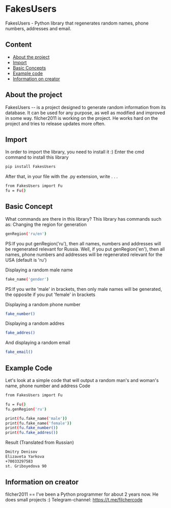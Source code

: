 # FakesUsers
FakesUsers - Python library that regenerates random names, phone numbers, addresses and email.

## Content
- [About the project](#About-the-project)
- [Import](#Import)
- [Basic Concepts](#Basic-Concept)
- [Example code](#Example-Code)
- [Information on creator](#Information-on-creator)

## About the project
FakesUsers -- is a project designed to generate random information from its database. It can be used for any purpose, as well as modified and improved in some way. filcher2011 is working on the project. He works hard on the project and tries to release updates more often.

## Import
In order to import the library, you need to install it :)
Enter the cmd command to install this library
```sh
pip install FakesUsers
```
After that, in your file with the .py extension, write . . .
```sh
from FakesUsers import Fu
fu = Fu()
```

## Basic Concept
What commands are there in this library? This library has commands such as:
Changing the region for generation
```sh
genRegion('ru/en')
```
PS:If you put genRegion('ru'), then all names, numbers and addresses will be regenerated relevant for Russia. Well, if you put genRegion('en'), then all names, phone numbers and addresses will be regenerated relevant for the USA (default is 'ru')

Displaying a random male name
```sh
fake_name('gender')
```
PS:If you write 'male' in brackets, then only male names will be generated, the opposite if you put 'female' in brackets

Displaying a random phone number
```sh
fake_number()
```

Displaying a random addres
```sh
fake_addres()
```

And displaying a random email
```sh
fake_email()
```

## Example Code
Let's look at a simple code that will output a random man's and woman's name, phone number and address
Code
```sh
from FakesUsers import Fu

fu = Fu()
fu.genRegion('ru')

print(fu.fake_name('male'))
print(fu.fake_name('female'))
print(fu.fake_number())
print(fu.fake_addres())
```
Result (Translated from Russian)
```sh
Dmitry Denisov
Elizaveta Yarkova
+70033297583
st. Griboyedova 90
```

## Information on creator
filcher2011 == I've been a Python programmer for about 2 years now. He does small projects :)
Telegram-channel: https://t.me/filchercode
